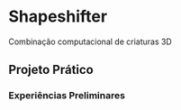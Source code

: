 # Shapeshifter
Combinação computacional de criaturas 3D
## Projeto Prático
### Experiências Preliminares
